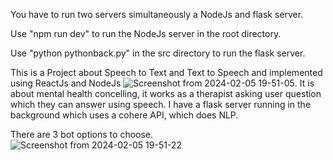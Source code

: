 You have to run two servers simultaneously a NodeJs and flask server.

Use "npm run dev" to run the NodeJs server in the root directory.

Use "python pythonback.py" in the src directory to run the flask server.


This is a Project about Speech to Text and Text to Speech and implemented using ReactJs and NodeJs  ![Screenshot from 2024-02-05 19-51-05](https://github.com/AyushSingh916/ai_tutor/assets/133966255/69f3f7a2-e4fa-4c56-aa49-f2d3587df9ef).
It is about mental health concelling, it works as a therapist asking user question which they can answer using speech.
I have a flask server running in the background which uses a cohere API, which does NLP.

There are 3 bot options to choose.
![Screenshot from 2024-02-05 19-51-22](https://github.com/AyushSingh916/ai_tutor/assets/133966255/fd941fe0-101e-4e8d-b562-610216b6be30)
